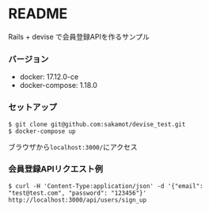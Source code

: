 # README

Rails + devise で会員登録APIを作るサンプル

### バージョン
* docker: 17.12.0-ce
* docker-compose: 1.18.0

### セットアップ

```
$ git clone git@github.com:sakamot/devise_test.git
$ docker-compose up
```

ブラウザから`localhost:3000/`にアクセス

### 会員登録APIリクエスト例

```
$ curl -H 'Content-Type:application/json' -d '{"email": "test@test.com", "password": "123456"}' http://localhost:3000/api/users/sign_up
```

